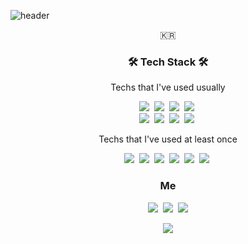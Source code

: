 ![header](https://capsule-render.vercel.app/api?type=soft&color=auto&height=150&section=header&text=ParkHyeonSeong&fontSize=70&animation=twinkling)

<p align="center">🇰🇷</p>



<h3 align="center">🛠 Tech Stack 🛠</h3>



<p align="center"> Techs that I've used usually </p>

<p align="center">
  <img src="https://img.shields.io/badge/Python-3766AB?style=flat-square&logo=Python&logoColor=white"/></a>&nbsp 
  <img src="https://img.shields.io/badge/FastAPI-005571?style=flat-square&logo=FastAPI&logoColor=white"/></a>&nbsp 
  <img src="https://img.shields.io/badge/Django-092E20?style=flat-square&logo=Django&logoColor=white"/></a>&nbsp 
  <img src="https://img.shields.io/badge/Solidity-363636?style=flat-square&logo=Solidity&logoColor=white"/></a>&nbsp
  <br>
  <img src="https://img.shields.io/badge/SQLite-003B57?style=flat-square&logo=SQLite&logoColor=white"/></a>&nbsp 
  <img src="https://img.shields.io/badge/flutter-02569B?style=flat-square&logo=flutter&logoColor=white"/></a>&nbsp 
  <img src="https://img.shields.io/badge/Apache-02569B?style=flat-square&logo=apache&logoColor=white"/></a>&nbsp 
  <img src="https://img.shields.io/badge/Blockchain-000000?style=flat-square&logo=blockchain&logoColor=white"/></a>&nbsp 



<p align="center"> Techs that I've used at least once </p>

<p align="center">
  <img src="https://img.shields.io/badge/C++-00599C?style=flat-square&logo=C%2B%2B&logoColor=white"/></a>&nbsp 
  <img src="https://img.shields.io/badge/C-A8B9CC?style=flat-square&logo=C&logoColor=white"/></a>&nbsp 
  <img src="https://img.shields.io/badge/Javascript-ffb13b?style=flat-square&logo=javascript&logoColor=white"/></a>&nbsp 
  <img src="https://img.shields.io/badge/html-E34F26?style=flat-square&logo=html5&logoColor=white"/></a>&nbsp
  <img src="https://img.shields.io/badge/css-1572B6?style=flat-square&logo=css3&logoColor=white"/></a>&nbsp
  <img src="https://img.shields.io/badge/Mysql-E6B91E?style=flat-square&logo=MySql&logoColor=white"/></a>&nbsp 







<h3 align="center">  Me  </h3>
<p align="center">
  <a href="https://velog.io/@hyeon_s"><img src="https://img.shields.io/badge/Tech%20Blog-11B48A?style=flat-square&logo=Vimeo&logoColor=white&link=https://velog.io/@hyeon_s"/></a>&nbsp
  <a href="https://www.instagram.com/you.keepmeclose"><img src="https://img.shields.io/badge/Instagram-E4405F?style=flat-square&logo=Instagram&logoColor=white&link=https://www.instagram.com/you.keepmeclose/"/></a>&nbsp
  <a href="mailto:9707.hyeon@gmail.com"><img src="https://img.shields.io/badge/Gmail-d14836?style=flat-square&logo=Gmail&logoColor=white&link=9707.hyeon@gmail.com"/></a>
</p>

<p align="center">
  <a href="https://hits.seeyoufarm.com"><img src="https://hits.seeyoufarm.com/api/count/incr/badge.svg?url=https%3A%2F%2Fgithub.com%2FParkHyeonSeong%2FParkHyeonSeong&count_bg=%235F3DC8&title_bg=%23000000&icon=&icon_color=%23E7E7E7&title=hits&edge_flat=false"/></a>
</p>



<!--
**ParkHyeonSeong/ParkHyeonSeong** is a ✨ _special_ ✨ repository because its `README.md` (this file) appears on your GitHub profile.

Here are some ideas to get you started:

- 🔭 I’m currently working on ...
- 🌱 I’m currently learning ...
- 👯 I’m looking to collaborate on ...
- 🤔 I’m looking for help with ...
- 💬 Ask me about ...
- 📫 How to reach me: ...
- 😄 Pronouns: ...
- ⚡ Fun fact: ...
-->
